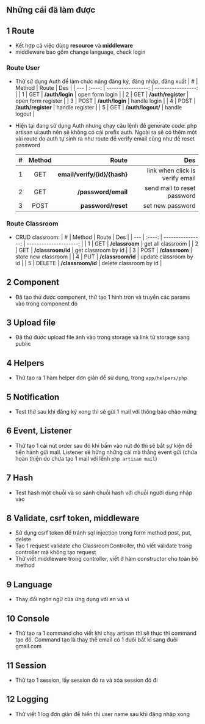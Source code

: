 ## Những cái đã làm được

## 1 Route

-   Kết hợp cả việc dùng **resource** và **middleware**
-   middleware bao gồm change language, check login

### Route User

-   Thử sử dụng Auth để làm chức năng đăng ký, đăng nhập, đăng xuất
    | # | Method | Route | Des |
    | --- | :----: | -----------------: | -----------------: |
    | 1 | GET | **/auth/login** | open form login |
    | 2 | GET | **/auth/register** | open form register |
    | 3 | POST | **/auth/login** | handle login |
    | 4 | POST | **/auth/register** | handle register |
    | 5 | GET | **/auth/logout/** | handle logout |

-   Hiện tại đang sử dụng Auth nhưng chạy câu lệnh để generate code: php artisan ui:auth nên sẽ không có cái prefix auth. Ngoài ra sẽ có thêm một vài route do auth tự sinh ra như route để verify email cũng như để reset password

    | #   | Method |                        Route |                             Des |
    | --- | :----: | ---------------------------: | ------------------------------: |
    | 1   |  GET   | **email/verify/{id}/{hash}** | link when click is verify email |
    | 2   |  GET   |          **/password/email** |     send mail to reset password |
    | 3   |  POST  |           **password/reset** |                set new password |

### Route Classroom

-   CRUD classroom:
    | # | Method | Route | Des |
    | --- | :----: | ----------------: | ---------------------: |
    | 1 | GET | **/classroom** | get all classroom |
    | 2 | GET | **/classroom/id** | get classroom by id |
    | 3 | POST | **/classroom** | store new classroom |
    | 4 | PUT | **/classroom/id** | update classroom by id |
    | 5 | DELETE | **/classroom/id** | delete classroom by id |

## 2 Component

-   Đã tạo thử được component, thử tạo 1 hình tròn và truyền các params vào trong component đó

## 3 Upload file

-   Đã thử được upload file ảnh vào trong storage và link từ storage sang public

## 4 Helpers

-   Thử tạo ra 1 hàm helper đơn giản để sử dụng, trong `app/helpers/php`

## 5 Notification

-   Test thử sau khi đăng ký xong thì sẽ gửi 1 mail với thông báo chào mừng

## 6 Event, Listener

-   Thử tạo 1 cái nút order sau đó khi bấm vào nút đó thì sẽ bắt sự kiện để tiến hành gửi mail. Listener sẽ hứng những cái mà thằng event gửi (chưa hoàn thiện do chưa tạo 1 mail với lênh `php artisan mail`)

## 7 Hash

-   Test hash một chuỗi và so sánh chuỗi hash với chuỗi người dùng nhập vào

## 8 Validate, csrf token, middleware

-   Sử dụng csrf token để tránh sql injection trong form method post, put, delete
-   Tạo 1 request validate cho ClassroomController, thử viết validate trong controller mà không tạo request
-   Thử viết middleware trong controller, viết ở hàm constructor cho toàn bộ method

## 9 Language

-   Thay đổi ngôn ngữ của ứng dụng với en và vi

## 10 Console

-   Thử tạo ra 1 command cho viết khi chạy artisan thì sẽ thực thi command tạo đó. Command tạo là thay thế email có 1 đuôi bất kì sang đuôi gmail.com

## 11 Session

-   Thử tạo 1 session, lấy session đó ra và xóa session đó đi

## 12 Logging

-   Thử viết 1 log đơn giản để hiển thị user name sau khi đăng nhập xong
